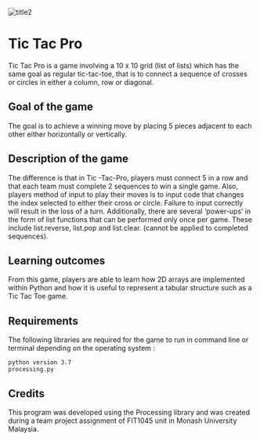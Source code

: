 ![title2](https://user-images.githubusercontent.com/25546711/60030182-1cfc2d80-96d5-11e9-9952-293f39247860.png)

# Tic Tac Pro
Tic Tac Pro is a game involving a 10 x 10 grid (list of lists) which has the same goal as regular tic-tac-toe, that is to connect a sequence of crosses or circles in either a column, row or diagonal. 

## Goal of the game
The goal is to achieve a winning move by placing 5 pieces adjacent to each other either horizontally or vertically.


## Description of the game
 The difference is that in Tic -Tac-Pro, players must connect 5 in a row and that each team must complete 2 sequences to win a single game. Also, players method of input to play their moves is to input code that changes the index selected to either their cross or circle. Failure to input correctly will result in the loss of a turn. Additionally, there are several ‘power-ups’ in the form of list functions that can be performed only once per game. These include list.reverse, list.pop and list.clear. (cannot be applied to completed sequences). 

## Learning outcomes
From this game, players are able to learn how 2D arrays are implemented within Python and how it is useful to represent a tabular structure such as a Tic Tac Toe game.

## Requirements
The following libraries are required for the game to run in command line or terminal depending on the operating system :
```
python version 3.7
processing.py
```

## Credits
This program was developed using the Processing library and was created during a team project assignment of FIT1045 unit in Monash University Malaysia. 


